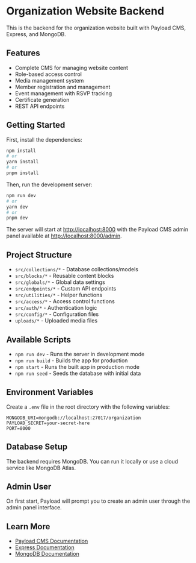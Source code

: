 # Organization Website Backend

This is the backend for the organization website built with Payload CMS, Express, and MongoDB.

## Features

- Complete CMS for managing website content
- Role-based access control
- Media management system
- Member registration and management
- Event management with RSVP tracking
- Certificate generation
- REST API endpoints

## Getting Started

First, install the dependencies:

```bash
npm install
# or
yarn install
# or
pnpm install
```

Then, run the development server:

```bash
npm run dev
# or
yarn dev
# or
pnpm dev
```

The server will start at [http://localhost:8000](http://localhost:8000) with the Payload CMS admin panel available at [http://localhost:8000/admin](http://localhost:8000/admin).

## Project Structure

- `src/collections/*` - Database collections/models
- `src/blocks/*` - Reusable content blocks
- `src/globals/*` - Global data settings
- `src/endpoints/*` - Custom API endpoints
- `src/utilities/*` - Helper functions
- `src/access/*` - Access control functions
- `src/auth/*` - Authentication logic
- `src/config/*` - Configuration files
- `uploads/*` - Uploaded media files

## Available Scripts

- `npm run dev` - Runs the server in development mode
- `npm run build` - Builds the app for production
- `npm start` - Runs the built app in production mode
- `npm run seed` - Seeds the database with initial data

## Environment Variables

Create a `.env` file in the root directory with the following variables:

```
MONGODB_URI=mongodb://localhost:27017/organization
PAYLOAD_SECRET=your-secret-here
PORT=8000
```

## Database Setup

The backend requires MongoDB. You can run it locally or use a cloud service like MongoDB Atlas.

## Admin User

On first start, Payload will prompt you to create an admin user through the admin panel interface.

## Learn More

- [Payload CMS Documentation](https://payloadcms.com/docs)
- [Express Documentation](https://expressjs.com/)
- [MongoDB Documentation](https://docs.mongodb.com/) 